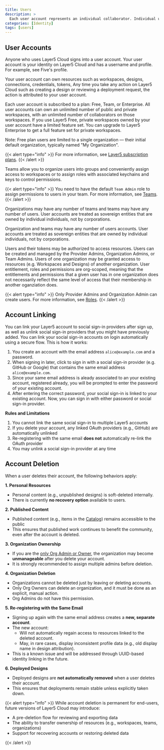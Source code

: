 ```yaml
---
title: Users
description: >
  Each user account represents an individual collaborator. Individual user accounts exist beyond the bounds of organizations.
categories: [Identity]
tags: [users]
---
```


## User Accounts

Anyone who uses Layer5 Cloud signs into a user account. Your user account is your identity on Layer5 Cloud and has a username and profile. For example, see Five's profile.

<!-- {{< alert type="warning" title="TODO" >}}Insert Five's user profile here.{{< /alert >}} -->

Your user account can own resources such as workspaces, designs, connections, credentials, tokens, Any time you take any action on Layer5 Cloud such as creating a design or reviewing a deployment request, the action is attributed to your user account.

Each user account is subscribed to a plan: Free, Team, or Enterprise. All user accounts can own an unlimited number of public and private workspaces, with an unlimited number of collaborators on those workspaces. If you use Layer5 Free, private workspaces owned by your user account have a limited feature set. You can upgrade to Layer5 Enterprise to get a full feature set for private workspaces.

Note: Free plan users are limited to a single organization — their initial default organization, typically named "My Organization".

{{< alert type="info" >}}
For more information, see [Layer5 subscription plans](https://layer5.io/pricing).
{{< /alert >}}

Teams allow you to organize users into groups and conveniently assign access to workspaces or to assign roles with associated keychains and keys to control permissions.

{{< alert type="info" >}}
You need to have the default `Team Admin` role to assign permissions to users in your team. For more information, see [Teams](/cloud/identity/teams).
{{< /alert >}}

Organizations may have any number of teams and teams may have any number of users. User accounts are treated as sovereign entities that are owned by individual individuals, not by corporations.

Organization and teams may have any number of users accounts. User accounts are treated as sovereign entities that are owned by individual individuals, not by corporations.

Users and their tokens may be authorized to access resources. Users can be created and managed by the Provider Admins, Organization Admins, or Team Admins. Users of one organization may be granted access to resources (e.g. Workspaces and Designs) of another organization. User entitlement, roles and permissions are org-scoped, meaning that the entitlements and permissions that a given user has in one organization does not necessarily reflect the same level of access that their membership in another oganziation does.

{{< alert type="info" >}}
Only Provider Admins and Organization Admin can create users. For more information, see [Roles](/cloud/security/roles/).
{{< /alert >}}

## Account Linking

You can link your Layer5 account to social sign-in providers after sign up, as well as unlink social sign-in providers that you might have previously added. You can link your social sign-in accounts on login automatically using a secure flow. This is how it works:

1. You create an account with the email address `alice@example.com` and a password.
2. When signing in later, click to sign in with a social sign-in provider (e.g. GitHub or Google) that contains the same email address `alice@example.com`.
3. Since your same email address is aleady associated to an your existing account, registered already, you will be prompted to enter the password of your existing account.
4. After entering the correct password, your social sign-in is linked to your existing account. Now, you can sign in with either password or social sign-in provider.

**Rules and Limitations**

1. You cannot link the same social sign-in to multiple Layer5 accounts
2. If you delete your account, any linked OAuth providers (e.g., GitHub) are automatically unlinked  
3. Re-registering with the same email **does not** automatically re-link the OAuth provider  
4. You may unlink a social sign-in provider at any time

## Account Deletion

When a user deletes their account, the following behaviors apply:

**1. Personal Resources**

- Personal content (e.g., unpublished designs) is soft-deleted internally.
- There is currently **no recovery option** available to users.

**2. Published Content**

- Published content (e.g., items in the [Catalog](https://cloud.layer5.io/catalog)) remains accessible to the public
- This ensures that published work continues to benefit the community, even after the account is deleted.

**3. Organization Ownership**

- If you are the [only Org Admin or Owner](https://docs.layer5.io/cloud/security/roles/), the organization may become **unmanageable** after you delete your account.
- It is strongly recommended to assign multiple admins before deletion.

**4. Organization Deletion**

- Organizations cannot be deleted just by leaving or deleting accounts.
- Only Org Owners can delete an organization, and it must be done as an explicit, manual action.
- Org Admins do not have this permission.

**5. Re-registering with the Same Email**

- Signing up again with the same email address creates a **new, separate account**.
- The new account:
  - Will not automatically regain access to resources linked to the deleted account.
  - May, in rare cases, display inconsistent profile data (e.g., old display name in design attribution).
- This is a known issue and will be addressed through UUID-based identity linking in the future.

**6. Deployed Designs**

- Deployed designs are **not automatically removed** when a user deletes their account.
- This ensures that deployments remain stable unless explicitly taken down.

{{< alert type="info" >}}
While account deletion is permanent for end-users, future versions of Layer5 Cloud may introduce:

- A pre-deletion flow for reviewing and exporting data  
- The ability to transfer ownership of resources (e.g., workspaces, teams, organizations)  
- Support for recovering accounts or restoring deleted data

{{< /alert >}}

